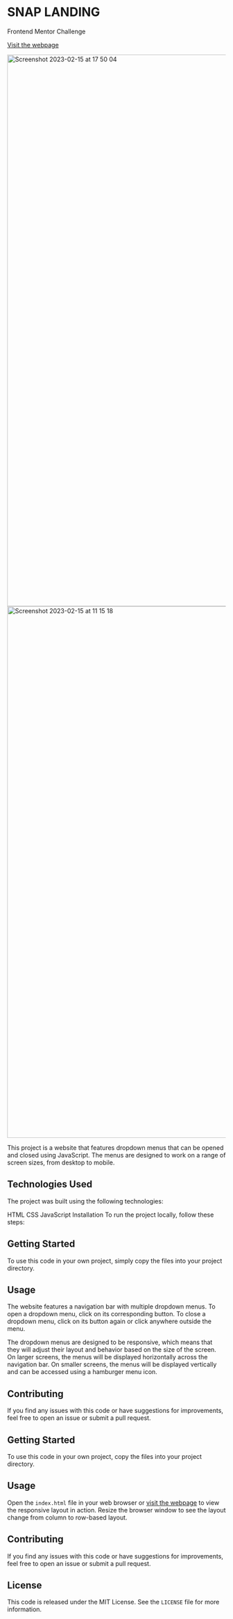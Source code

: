 # SNAP LANDING
Frontend Mentor Challenge

[Visit the webpage](https://snap-pcv.vercel.app/)

<img width="1268" alt="Screenshot 2023-02-15 at 17 50 04" src="https://user-images.githubusercontent.com/100241036/219154679-b07693d7-560e-46c0-8c11-dd1f84b5df24.png">
<img width="1222" alt="Screenshot 2023-02-15 at 11 15 18" src="https://user-images.githubusercontent.com/100241036/219051841-cbfd1127-ac45-4e97-9ddb-fe84f4b8e6a9.png">

This project is a website that features dropdown menus that can be opened and closed using JavaScript. The menus are designed to work on a range of screen sizes, from desktop to mobile.

## Technologies Used
The project was built using the following technologies:

HTML
CSS
JavaScript
Installation
To run the project locally, follow these steps:

## Getting Started

To use this code in your own project, simply copy the files into your project directory.

## Usage
The website features a navigation bar with multiple dropdown menus. To open a dropdown menu, click on its corresponding button. To close a dropdown menu, click on its button again or click anywhere outside the menu.

The dropdown menus are designed to be responsive, which means that they will adjust their layout and behavior based on the size of the screen. On larger screens, the menus will be displayed horizontally across the navigation bar. On smaller screens, the menus will be displayed vertically and can be accessed using a hamburger menu icon.

## Contributing

If you find any issues with this code or have suggestions for improvements, feel free to open an issue or submit a pull request.

## Getting Started

To use this code in your own project, copy the files into your project directory.

## Usage

Open the `index.html` file in your web browser or [visit the webpage](https://snap-pcv.vercel.app/) to view the responsive layout in action. Resize the browser window to see the layout change from column to row-based layout.

## Contributing

If you find any issues with this code or have suggestions for improvements, feel free to open an issue or submit a pull request.


## License

This code is released under the MIT License. See the `LICENSE` file for more information.




